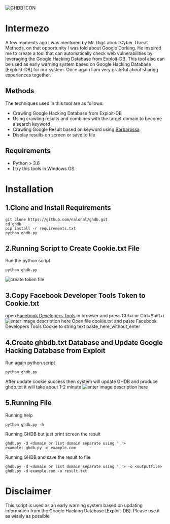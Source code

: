 ![GHDB ICON](https://i.ibb.co/dtn1Lfd/Webp-net-resizeimage-1.png)

# Intermezo


A few moments ago I was mentored by Mr. Digit about Cyber Threat Methods, on that opportunity I was told about Google Dorking. He inspired me to create a tool that can automatically check web vulnerabilities by leveraging the Google Hacking Database from Exploit-DB. This tool also can be used as early warning system based on Google Hacking Database [Exploid-DB] for our system. Once again I am very grateful about sharing experiences together.

## Methods

The techniques used in this tool are as follows:

- Crawling Google Hacking Database from Exploit-DB
- Using crawling results and combines with the target domain to become a search keyword
- Crawling Google Result based on keyword using [Barbarossa](https://github.com/nalonal/barbarossa)
- Display results on screen or save to file

## Requirements
- Python > 3.6
- I try this tools in Windows OS.



# Installation

## 1.Clone and Install Requirements

    git clone https://github.com/nalonal/ghdb.git
    cd ghdb
    pip install -r requirements.txt
    python ghdb.py



## 2.Running Script to Create Cookie.txt File
Run the python script

    python ghdb.py

![create token file](https://i.ibb.co/0c3q2LF/createfile.png)

## 3.Copy Facebook Developer Tools Token to Cookie.txt
open [Facebook Developers Tools](https://developers.facebook.com/tools/) in browser and press Ctrl+i or Ctrl+Shift+i
![enter image description here](https://i.ibb.co/zPjp4WT/cookie.png)
Open file cookie.txt and paste Facebook Developers Tools Cookie to string text paste_here_without_enter

## 4.Create ghbdb.txt Database and Update Google Hacking Database from Exploit
Run again python script

    python ghdb.py

After update cookie success then system will update GHDB and produce ghdb.txt it will take about 1-2 minute
![enter image description here](https://i.ibb.co/kMMWr8G/update-ghdb.png)

## 5.Running File

Running help

    python ghdb.py -h

Running GHDB but just print screen the result

    ghdb.py -d <domain or list domain separate using ','>
    example: ghdb.py -d example.com

Running GHDB and save the result to file

    ghdb.py -d <domain or list domain separate using ','> -o <outputfile>
    ghdb.py -d example.com -o result.txt

# Disclaimer
This script is used as an early warning system based on updating information from the Google Hacking Database [Exploit-DB]. Please use it as wisely as possible

